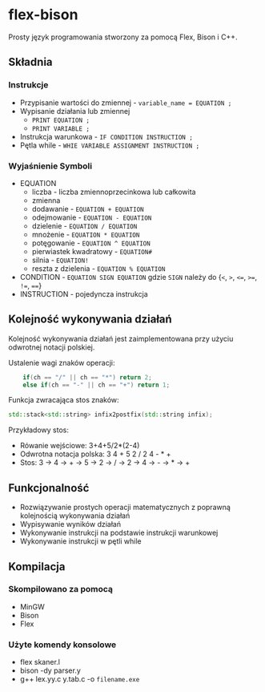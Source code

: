 # flex-bison

Prosty język programowania stworzony za pomocą Flex, Bison i C++.

## Składnia

### Instrukcje

- Przypisanie wartości do zmiennej - `variable_name = EQUATION ;`
- Wypisanie działania lub zmiennej 
  - `PRINT EQUATION ;`
  - `PRINT VARIABLE ;`
- Instrukcja warunkowa - `IF CONDITION INSTRUCTION ;`
- Pętla while - `WHIE VARIABLE ASSIGNMENT INSTRUCTION ;`

### Wyjaśnienie Symboli

- EQUATION
  - liczba - liczba zmiennoprzecinkowa lub całkowita
  - zmienna
  - dodawanie - `EQUATION + EQUATION`
  - odejmowanie - `EQUATION - EQUATION`
  - dzielenie - `EQUATION / EQUATION`
  - mnożenie - `EQUATION * EQUATION`
  - potęgowanie - `EQUATION ^ EQUATION`
  - pierwiastek kwadratowy - `EQUATION#`
  - silnia - `EQUATION!`
  - reszta z dzielenia - `EQUATION % EQUATION`
- CONDITION - `EQUATION SIGN EQUATION` gdzie `SIGN` należy do {`<`, `>`, `<=`, `>=`, `!=`, `==`}
- INSTRUCTION - pojedyncza instrukcja

## Kolejność wykonywania działań

Kolejność wykonywania działań jest zaimplementowana przy użyciu odwrotnej notacji polskiej.

Ustalenie wagi znaków operacji:
```c++
    if(ch == "/" || ch == "*") return 2;
    else if(ch == "-" || ch == "+") return 1;
```
Funkcja zwracająca stos znaków:
```c++
std::stack<std::string> infix2postfix(std::string infix);
```
Przykładowy stos:
 - Rówanie wejściowe: 3+4+5/2*(2-4)
 - Odwrotna notacja polska: 3 4 + 5 2 / 2 4 - * +
 - Stos: 3 -> 4 -> + -> 5 -> 2 -> / -> 2 -> 4 -> - -> * -> +

## Funkcjonalność
 
 - Rozwiązywanie prostych operacji matematycznych z poprawną kolejnością wykonywania działań
 - Wypisywanie wyników działań
 - Wykonywanie instrukcji na podstawie instrukcji warunkowej
 - Wykonywanie instrukcji w pętli while
 
## Kompilacja

### Skompilowano za pomocą
* MinGW
* Bison
* Flex

### Użyte komendy konsolowe
* flex skaner.l
* bison -dy parser.y
* g++ lex.yy.c y.tab.c -o `filename.exe`
